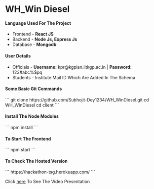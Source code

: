 <h1>WH_Win Diesel</h1>
<h4>Language Used For The Project</h4>
<ul>
  <li>Frontend - <b>React JS</b></li>
  <li>Backend - <b>Node Js, Express Js</b></li>
  <li>Database - <b>Mongodb</b></li>
</ul>

<h4>User Details</h4>
<ul>
  <li>Officials - <b>Username:</b> kpr@kgpian.iitkgp.ac.in | <b>Password:</b> 123#abc%$pq</li>
  <li>Students - Institute Mail ID Which Are Added In The Schema</li>
</ul>

<h4>Some Basic Git Commands</h4>
```
git clone https://github.com/Subhojit-Dey1234/WH_WinDiesel.git
cd WH_WinDiesel
cd client
```
<h4>Install The Node Modules</h4>
```
npm install
```

<h4>To Start The Frontend</h4>
```
npm start
```

<h4>To Check The Hosted Version</h4>
```
https://hackathon-tsg.herokuapp.com/
```

Click [here](https://www.youtube.com/watch?v=9NO-dBeIY5M) To See The Video Presentation

